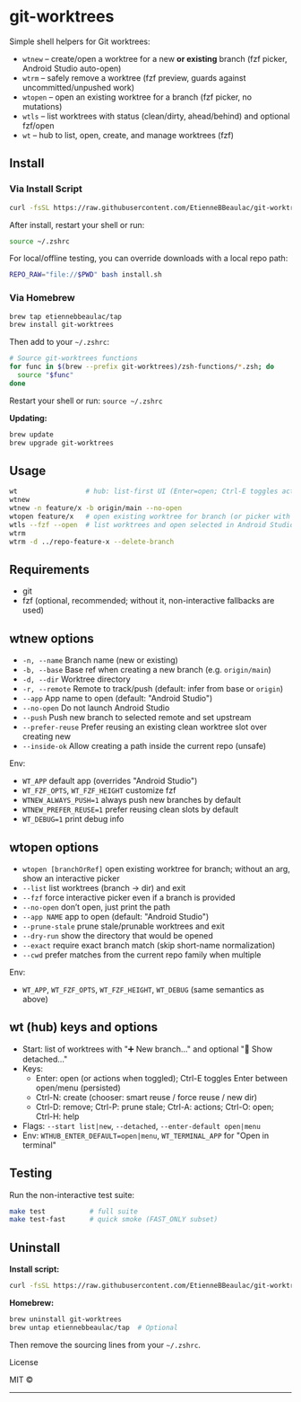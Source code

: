 # git-worktrees

Simple shell helpers for Git worktrees:

- `wtnew` – create/open a worktree for a new **or existing** branch (fzf picker, Android Studio auto-open)
- `wtrm`  – safely remove a worktree (fzf preview, guards against uncommitted/unpushed work)
- `wtopen` – open an existing worktree for a branch (fzf picker, no mutations)
- `wtls` – list worktrees with status (clean/dirty, ahead/behind) and optional fzf/open
- `wt`    – hub to list, open, create, and manage worktrees (fzf)

## Install

### Via Install Script

```bash
curl -fsSL https://raw.githubusercontent.com/EtienneBBeaulac/git-worktrees/main/install.sh | bash
```

After install, restart your shell or run:

```bash
source ~/.zshrc
```

For local/offline testing, you can override downloads with a local repo path:

```bash
REPO_RAW="file://$PWD" bash install.sh
```

### Via Homebrew

```bash
brew tap etiennebbeaulac/tap
brew install git-worktrees
```

Then add to your `~/.zshrc`:

```bash
# Source git-worktrees functions
for func in $(brew --prefix git-worktrees)/zsh-functions/*.zsh; do
  source "$func"
done
```

Restart your shell or run: `source ~/.zshrc`

**Updating:**
```bash
brew update
brew upgrade git-worktrees
```

## Usage
```bash
wt                 # hub: list-first UI (Enter=open; Ctrl-E toggles actions)
wtnew
wtnew -n feature/x -b origin/main --no-open
wtopen feature/x   # open existing worktree for branch (or picker with no args)
wtls --fzf --open  # list worktrees and open selected in Android Studio
wtrm
wtrm -d ../repo-feature-x --delete-branch
```

## Requirements

- git
- fzf (optional, recommended; without it, non-interactive fallbacks are used)

## wtnew options

- `-n, --name` Branch name (new or existing)
- `-b, --base` Base ref when creating a new branch (e.g. `origin/main`)
- `-d, --dir` Worktree directory
- `-r, --remote` Remote to track/push (default: infer from base or `origin`)
- `--app` App name to open (default: "Android Studio")
- `--no-open` Do not launch Android Studio
- `--push` Push new branch to selected remote and set upstream
- `--prefer-reuse` Prefer reusing an existing clean worktree slot over creating new
- `--inside-ok` Allow creating a path inside the current repo (unsafe)

Env:
- `WT_APP` default app (overrides "Android Studio")
- `WT_FZF_OPTS`, `WT_FZF_HEIGHT` customize fzf
- `WTNEW_ALWAYS_PUSH=1` always push new branches by default
- `WTNEW_PREFER_REUSE=1` prefer reusing clean slots by default
- `WT_DEBUG=1` print debug info

## wtopen options

- `wtopen [branchOrRef]` open existing worktree for branch; without an arg, show an interactive picker
- `--list` list worktrees (branch → dir) and exit
- `--fzf` force interactive picker even if a branch is provided
- `--no-open` don’t open, just print the path
- `--app NAME` app to open (default: "Android Studio")
- `--prune-stale` prune stale/prunable worktrees and exit
- `--dry-run` show the directory that would be opened
- `--exact` require exact branch match (skip short-name normalization)
- `--cwd` prefer matches from the current repo family when multiple

Env:
- `WT_APP`, `WT_FZF_OPTS`, `WT_FZF_HEIGHT`, `WT_DEBUG` (same semantics as above)

## wt (hub) keys and options

- Start: list of worktrees with "➕ New branch…" and optional "🧵 Show detached…"
- Keys:
  - Enter: open (or actions when toggled); Ctrl-E toggles Enter between open/menu (persisted)
  - Ctrl-N: create (chooser: smart reuse / force reuse / new dir)
  - Ctrl-D: remove; Ctrl-P: prune stale; Ctrl-A: actions; Ctrl-O: open; Ctrl-H: help
- Flags: `--start list|new`, `--detached`, `--enter-default open|menu`
- Env: `WTHUB_ENTER_DEFAULT=open|menu`, `WT_TERMINAL_APP` for "Open in terminal"

## Testing

Run the non-interactive test suite:

```bash
make test           # full suite
make test-fast      # quick smoke (FAST_ONLY subset)
```

## Uninstall

**Install script:**
```bash
curl -fsSL https://raw.githubusercontent.com/EtienneBBeaulac/git-worktrees/main/uninstall.sh | bash
```

**Homebrew:**
```bash
brew uninstall git-worktrees
brew untap etiennebbeaulac/tap  # Optional
```

Then remove the sourcing lines from your `~/.zshrc`.

License

MIT ©  

---
